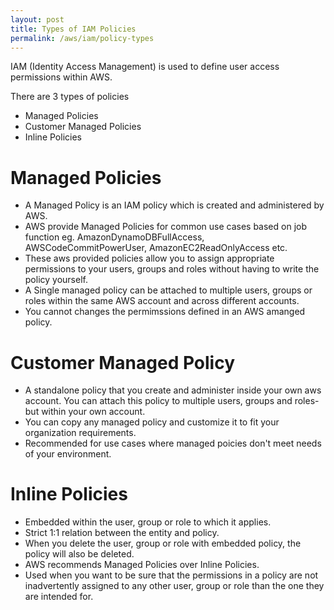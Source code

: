 ```yaml
---
layout: post
title: Types of IAM Policies
permalink: /aws/iam/policy-types
---
```


IAM (Identity Access Management) is used to define user access permissions within AWS.

There are 3 types of policies
- Managed Policies
- Customer Managed Policies
- Inline Policies

# Managed Policies
- A Managed Policy is an IAM policy which is created and administered by AWS.
- AWS provide Managed Policies for common use cases based on job function eg. AmazonDynamoDBFullAccess, AWSCodeCommitPowerUser, AmazonEC2ReadOnlyAccess etc.
- These aws provided policies allow you to assign appropriate permissions to your users, groups and roles without having to write the policy yourself.
- A Single managed policy can be attached to multiple users, groups or roles within the same AWS account and across different accounts.
- You cannot changes the permimssions defined in an AWS amanged policy.

# Customer Managed Policy
- A standalone policy that you create and administer inside your own aws account. You can attach this policy to multiple users, groups and roles- but within your own account.
- You can copy any managed policy and customize it to fit your organization requirements.
- Recommended for use cases where managed poicies don't meet needs of your environment.

# Inline Policies
- Embedded within the user, group or role to which it applies.
- Strict 1:1 relation between the entity and policy.
- When you delete the user, group or role with embedded policy, the policy will also be deleted.
- AWS recommends Managed Policies over Inline Policies.
- Used when you want to be sure that the permissions in a policy are not inadvertently assigned to any other user, group or role than the one they are intended for.
